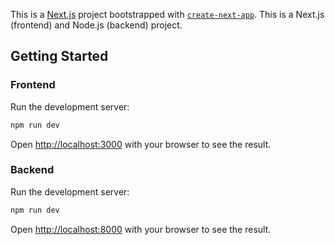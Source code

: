 This is a [Next.js](https://nextjs.org) project bootstrapped with [`create-next-app`](https://nextjs.org/docs/app/api-reference/cli/create-next-app).
This is a Next.js (frontend) and Node.js (backend) project.

## Getting Started

### Frontend

Run the development server:

```bash
npm run dev
```

Open [http://localhost:3000](http://localhost:3000) with your browser to see the result.

### Backend

Run the development server:

```bash
npm run dev
```

Open [http://localhost:8000](http://localhost:8000) with your browser to see the result.
